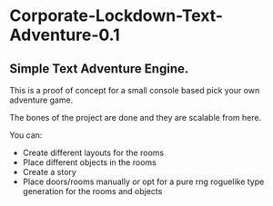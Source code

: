 # Corporate-Lockdown-Text-Adventure-0.1
## Simple Text Adventure Engine.

This is a proof of concept for a small console based pick your own adventure game.

The bones of the project are done and they are scalable from here.

You can:
- Create different layouts for the rooms
- Place different objects in the rooms
- Create a story
- Place doors/rooms manually or opt for a pure rng roguelike type generation for the rooms and objects
